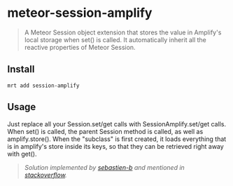 meteor-session-amplify
======================

> A Meteor Session object extension that stores the value in Amplify's local storage when set() is called. It automatically inherit all the reactive properties of Meteor Session.

## Install
<pre><code>mrt add session-amplify</code></pre>

## Usage
Just replace all your Session.set/get calls with SessionAmplify.set/get calls. When set() is called, the parent Session method is called, as well as amplify.store(). When the "subclass" is first created, it loads everything that is in amplify's store inside its keys, so that they can be retrieved right away with get().

> *Solution implemented by [sebastien-b](http://stackoverflow.com/users/250457/sebastien-b "sebastien-b") and mentioned in [stackoverflow](http://stackoverflow.com/questions/11705825/persistent-sessions-in-meteor "stackoverflow").*
